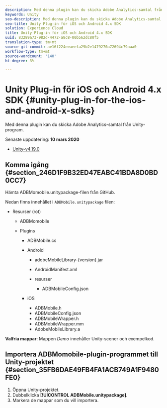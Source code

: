 ```yaml
---
description: Med denna plugin kan du skicka Adobe Analytics-samtal från Unity-program.
keywords: Unity
seo-description: Med denna plugin kan du skicka Adobe Analytics-samtal från Unity-program.
seo-title: Unity Plug-in för iOS och Android 4.x SDK
solution: Experience Cloud
title: Unity Plug-in för iOS och Android 4.x SDK
uuid: 83289a73-982d-4472-a8c8-00b562dc80f5
translation-type: tm+mt
source-git-commit: ae16f224eeaeefa29b2e1479270a72694c79aaa0
workflow-type: tm+mt
source-wordcount: '140'
ht-degree: 3%

---
```



# Unity Plug-in för iOS och Android 4.x SDK {#unity-plug-in-for-the-ios-and-android-x-sdks}

Med denna plugin kan du skicka Adobe Analytics-samtal från Unity-program.

Senaste uppdatering: **10 mars 2020**
* [Unity-v4.19.0](https://github.com/Adobe-Marketing-Cloud/mobile-services/releases/tag/v4.19.0-Unity)

## Komma igång {#section_246D1F9B32ED47EABC41BDA8D0BD0CC7}

Hämta ADBMomobile.unitypackage-filen från GitHub.

Nedan finns innehållet i `ADBMobile.unitypackage` filen:

* Resurser (rot)

   * ADBMomobile

   * Plugins

      * ADBMobile.cs
      * Android

         * adobeMobileLibrary-{version}.jar
         * AndroidManifest.xml
         * resurser

            * ADBMobileConfig.json
      * iOS

         * ADBMobile.h
         * ADBMobileConfig.json
         * ADBMobileWrapper.h
         * ADBMobileWrapper.mm
         * AdobeMobileLibrary.a


**Valfria mappar**: Mappen *Demo* innehåller Unity-scener och exempelkod.

## Importera ADBMomobile-plugin-programmet till Unity-projektet {#section_35FB6DAE49FB4FA1ACB749A1F9480FE0}

1. Öppna Unity-projektet.
1. Dubbelklicka **[!UICONTROL ADBMobile.unitypackage]**.
1. Markera de mappar som du vill importera.
